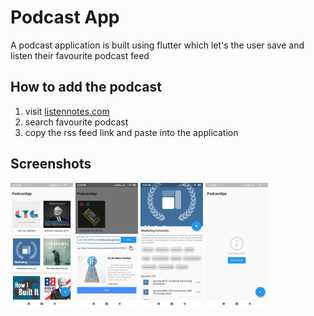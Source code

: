 # Podcast App

A podcast application is built using flutter which let's the user save and listen their favourite podcast feed

## How to add the podcast
1. visit [listennotes.com](https://www.listennotes.com/ "listennotes.com")
2. search favourite podcast 
3. copy the rss feed link and paste into the application 


## Screenshots
<p float="left">
  <img src="screenshots/1.png" width="100" />
  <img src="screenshots/2.png" width="100" />
  <img src="screenshots/3.png" width="100" />
  <img src="screenshots/4.png" width="100" />
</p>